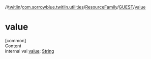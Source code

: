 //[twitlin](../../../index.md)/[com.sorrowblue.twitlin.utilities](../../index.md)/[ResourceFamily](../index.md)/[GUEST](index.md)/[value](value.md)



# value  
[common]  
Content  
internal val [value](value.md): [String](https://kotlinlang.org/api/latest/jvm/stdlib/kotlin/-string/index.html)  



